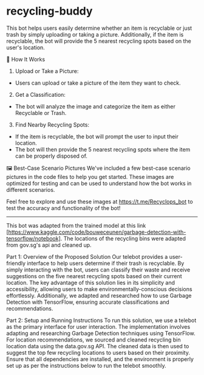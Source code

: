 # recycling-buddy


This bot helps users easily determine whether an item is recyclable or just trash by simply uploading or taking a picture. Additionally, if the item is recyclable, the bot will provide the 5 nearest recycling spots based on the user's location.

📸 How It Works
1. Upload or Take a Picture:
- Users can upload or take a picture of the item they want to check.
2. Get a Classification:
- The bot will analyze the image and categorize the item as either Recyclable or Trash.
3. Find Nearby Recycling Spots:
- If the item is recyclable, the bot will prompt the user to input their location.
- The bot will then provide the 5 nearest recycling spots where the item can be properly disposed of.

🖼️ Best-Case Scenario Pictures
We've included a few best-case scenario pictures in the code files to help you get started. These images are optimized for testing and can be used to understand how the bot works in different scenarios.

Feel free to explore and use these images at https://t.me/Recyclops_bot to test the accuracy and functionality of the bot!

----------
This bot was adapted from the trained model at this link [https://www.kaggle.com/code/bouweceunen/garbage-detection-with-tensorflow/notebook].
The locations of the recycling bins were adapted from gov.sg's api and cleaned up.


Part 1: Overview of the Proposed Solution
Our telebot provides a user-friendly interface to help users determine if their trash is recyclable. By simply interacting with the bot, users can classify their waste and receive suggestions on the five nearest recycling spots based on their current location. The key advantage of this solution lies in its simplicity and accessibility, allowing users to make environmentally-conscious decisions effortlessly. Additionally, we adapted and researched how to use Garbage Detection with TensorFlow, ensuring accurate classifications and recommendations.

Part 2: Setup and Running Instructions
To run this solution, we use a telebot as the primary interface for user interaction. The implementation involves adapting and researching Garbage Detection techniques using TensorFlow. For location recommendations, we sourced and cleaned recycling bin location data using the data.gov.sg API. The cleaned data is then used to suggest the top few recycling locations to users based on their proximity. Ensure that all dependencies are installed, and the environment is properly set up as per the instructions below to run the telebot smoothly.
